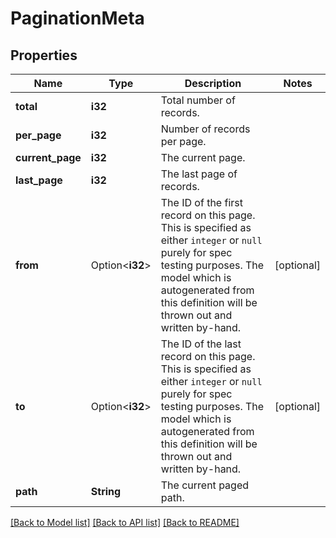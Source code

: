 # PaginationMeta

## Properties

Name | Type | Description | Notes
------------ | ------------- | ------------- | -------------
**total** | **i32** | Total number of records. | 
**per_page** | **i32** | Number of records per page. | 
**current_page** | **i32** | The current page. | 
**last_page** | **i32** | The last page of records. | 
**from** | Option<**i32**> | The ID of the first record on this page. This is specified as either `integer` or `null` purely for spec testing purposes. The model which is autogenerated from this definition will be thrown out and written by-hand. | [optional]
**to** | Option<**i32**> | The ID of the last record on this page. This is specified as either `integer` or `null` purely for spec testing purposes. The model which is autogenerated from this definition will be thrown out and written by-hand. | [optional]
**path** | **String** | The current paged path. | 

[[Back to Model list]](../README.md#documentation-for-models) [[Back to API list]](../README.md#documentation-for-api-endpoints) [[Back to README]](../README.md)



